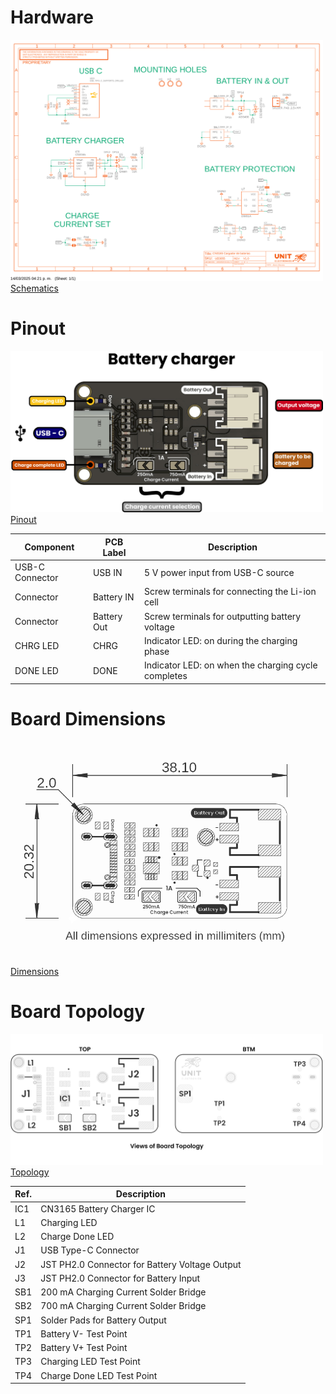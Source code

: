 # Hardware


<a href="#"><img src="UE0089-SCH-CN3165_Cargador_de_baterias-001-T.pdf" width="500px"><br/> Schematics</a>

# Pinout

<a href="#"><img src="resources/charger_pinout.jpg" width="500px"><br/> Pinout</a>

| Component         | PCB Label   | Description                                         |
|-------------------|-----------  |---------------------------------------------------  |
| USB-C Connector   | USB IN      | 5 V power input from USB-C source                   |
| Connector         | Battery IN  | Screw terminals for connecting the Li-ion cell      |
| Connector         | Battery Out | Screw terminals for outputting battery voltage      |
| CHRG LED          | CHRG        | Indicator LED: on during the charging phase         |
| DONE LED          | DONE        | Indicator LED: on when the charging cycle completes |

# Board Dimensions

<a href="#"><img src="resources/unit_dimensions_v_0_0_1_ue0089_cn3165_battery_charger.png" width="500px"><br/> Dimensions</a>

# Board Topology

<a href="#"><img src="resources/unit_topology_v_0_0_1_ue0089_cn3165_battery_charger.png" width="500px"><br/> Topology</a>

| Ref.  | Description                                                                 |
|-------|-----------------------------------------------------------------------------|
| IC1   | CN3165 Battery Charger IC                                                   |
| L1    | Charging LED                                                                |
| L2    | Charge Done LED                                                             |
| J1    | USB Type-C Connector                                                        |
| J2    | JST PH2.0 Connector for Battery Voltage Output                              |
| J3    | JST PH2.0 Connector for Battery Input                                       |
| SB1   | 200 mA Charging Current Solder Bridge                                       |
| SB2   | 700 mA Charging Current Solder Bridge                                       |
| SP1   | Solder Pads for Battery Output                                              |
| TP1   | Battery V- Test Point                                                       |
| TP2   | Battery V+ Test Point                                                       |
| TP3   | Charging LED Test Point                                                     |
| TP4   | Charge Done LED Test Point                                                  |